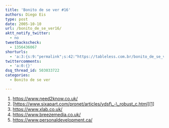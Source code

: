 ```yaml
---
title: 'Bonito de se ver #16'
authors: Diego Eis
type: post
date: 2005-10-10
url: /bonito_de_se_ver16/
aktt_notify_twitter:
  - no
tweetbackscheck:
  - 1356436067
shorturls:
  - 'a:3:{s:9:"permalink";s:42:"https://tableless.com.br/bonito_de_se_ver16";s:7:"tinyurl";s:26:"https://tinyurl.com/3mnzlxm";s:4:"isgd";s:19:"https://is.gd/iLnMuk";}'
twittercomments:
  - 'a:0:{}'
dsq_thread_id: 503033722
categories:
  - Bonito de se ver

---
```

  1. <https://www.need2know.co.uk/>
  2. [https://www.sixapart.com/pronet/articles/ydsf\_-\_robust_c.html][1]
  3. <https://www.xlab.co.uk/>
  4. <https://www.breezemedia.co.uk/>
  5. <https://www.personaldevelopment.ca/>

 [1]: https://www.sixapart.com/pronet/articles/ydsf_-_robust_c.html
